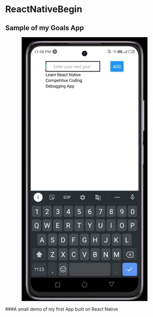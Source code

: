 # ReactNativeBegin
## Sample of my Goals App
<p align = "center">
<img src = "assets/ScreenShot1.jpg" width = "400">
</p>
###A small demo of my first App built on React Native

